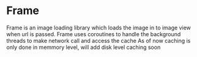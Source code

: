 # Frame
Frame is an image loading library which loads the image in to image view when url is passed. 
Frame uses coroutines to handle the background threads to make network call and access the cache
As of now caching is only done in memmory level, will add disk level caching soon
